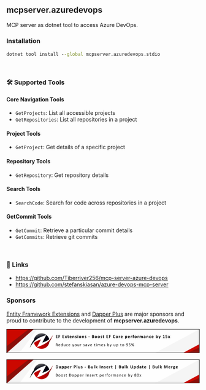 ﻿## mcpserver.azuredevops
MCP server as dotnet tool to access Azure DevOps.

### Installation
``` cmd
dotnet tool install --global mcpserver.azuredevops.stdio
```

<br>

### 🛠️ Supported Tools

#### Core Navigation Tools
- `GetProjects`: List all accessible projects
- `GetRepositories`: List all repositories in a project


#### Project Tools
- `GetProject`: Get details of a specific project


#### Repository Tools
- `GetRepository`: Get repository details


#### Search Tools
- `SearchCode`: Search for code across repositories in a project


#### GetCommit Tools
- `GetCommit`: Retrieve a particular commit details
- `GetCommits`: Retrieve git commits

<br>

### 📖 Links
- https://github.com/Tiberriver256/mcp-server-azure-devops
- https://github.com/stefanskiasan/azure-devops-mcp-server

### Sponsors

[Entity Framework Extensions](https://entityframework-extensions.net/?utm_source=StefH) and [Dapper Plus](https://dapper-plus.net/?utm_source=StefH) are major sponsors and proud to contribute to the development of **mcpserver.azuredevops**.

[![Entity Framework Extensions](https://raw.githubusercontent.com/StefH/resources/main/sponsor/entity-framework-extensions-sponsor.png)](https://entityframework-extensions.net/bulk-insert?utm_source=StefH)

[![Dapper Plus](https://raw.githubusercontent.com/StefH/resources/main/sponsor/dapper-plus-sponsor.png)](https://dapper-plus.net/bulk-insert?utm_source=StefH)